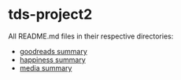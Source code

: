 # tds-project2

All README.md files in their respective directories:
- [goodreads summary](https://github.com/Pragati2001589/tds-project2/blob/main/goodreads/README.md)
- [happiness summary](https://github.com/Pragati2001589/tds-project2/blob/main/happiness/README.md)
- [media summary](https://github.com/Pragati2001589/tds-project2/blob/main/media/README.md)
